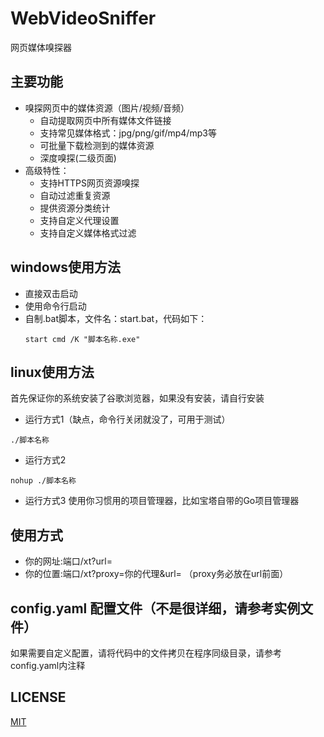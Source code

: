 # WebVideoSniffer
网页媒体嗅探器

## 主要功能
* 嗅探网页中的媒体资源（图片/视频/音频）
  - 自动提取网页中所有媒体文件链接
  - 支持常见媒体格式：jpg/png/gif/mp4/mp3等
  - 可批量下载检测到的媒体资源
  - 深度嗅探(二级页面)
* 高级特性：
  - 支持HTTPS网页资源嗅探
  - 自动过滤重复资源
  - 提供资源分类统计
  - 支持自定义代理设置
  - 支持自定义媒体格式过滤

## windows使用方法
- 直接双击启动
- 使用命令行启动
- 自制.bat脚本，文件名：start.bat，代码如下：
  ```
  start cmd /K "脚本名称.exe"
  ```

## linux使用方法
首先保证你的系统安装了谷歌浏览器，如果没有安装，请自行安装
- 运行方式1（缺点，命令行关闭就没了，可用于测试）
```
./脚本名称
```
- 运行方式2
```
nohup ./脚本名称
```
- 运行方式3
使用你习惯用的项目管理器，比如宝塔自带的Go项目管理器

## 使用方式
- 你的网址:端口/xt?url=
- 你的位置:端口/xt?proxy=你的代理&url= （proxy务必放在url前面）

## config.yaml 配置文件（不是很详细，请参考实例文件）
如果需要自定义配置，请将代码中的文件拷贝在程序同级目录，请参考config.yaml内注释

## LICENSE

[MIT](https://opensource.org/license/mit/)
